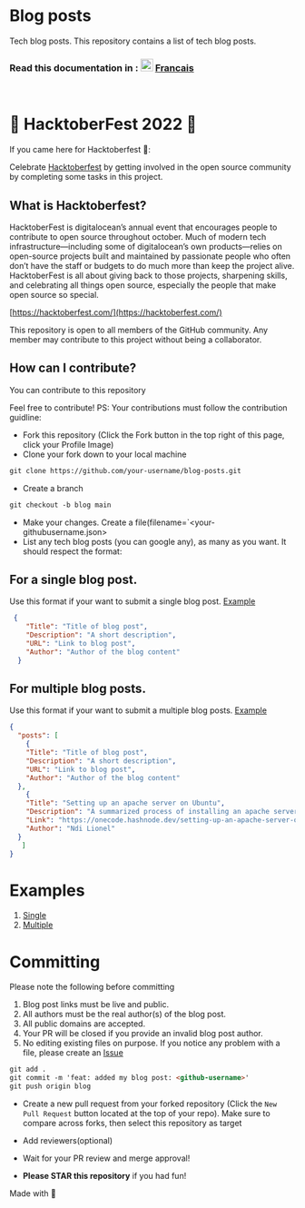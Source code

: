 # Blog posts
Tech blog posts.
This repository contains a list of tech blog posts.
<br>

### Read this documentation in : <kbd>[<img title="Française" alt="Française" src="https://cdn.staticaly.com/gh/hjnilsson/country-flags/master/svg/fr.svg" width="22">](./README.fr.md)</kbd> [Francais](./README.fr.md)
<br>

# 🎃 HacktoberFest 2022 🎃

If you came here for Hacktoberfest 🦇️:

Celebrate [Hacktoberfest](https://hacktoberfest.com/) by getting involved in the open source community by completing some tasks in this project.

## What is Hacktoberfest?

 HacktoberFest is digitalocean’s annual event that encourages people to contribute to open source throughout october. Much of modern tech infrastructure—including some of digitalocean’s own products—relies on open-source projects built and maintained by passionate people who often don’t have the staff or budgets to do much more than keep the project alive. HacktoberFest is all about giving back to those projects, sharpening skills, and celebrating all things open source, especially the people that make open source so special.

[https://hacktoberfest.com/](https://hacktoberfest.com/)

This repository is open to all members of the GitHub community. Any member may contribute to this project without being a collaborator.

## How can I contribute?

You can contribute to this repository

Feel free to contribute!
PS: Your contributions must follow the contribution guidline:

- Fork this repository (Click the Fork button in the top right of this page, click your Profile Image)
- Clone your fork down to your local machine

```markdown
git clone https://github.com/your-username/blog-posts.git
```

- Create a branch

```markdown
git checkout -b blog main
```

- Make your changes. Create a file(filename=`<your-githubusername.json>
- List any tech blog posts (you can google any), as many as you want. It should respect the format:
  
## For a single blog post. 
Use this format if your want to submit a single blog post. [Example](https://github.com/Developer-Student-Clubs-UBa/blog-posts/blob/main/example-single.json)

```json
 {
    "Title": "Title of blog post",
    "Description": "A short description",
    "URL": "Link to blog post",
    "Author": "Author of the blog content"
  }
```
## For multiple blog posts. 
Use this format if your want to submit a multiple blog posts. [Example](https://github.com/Developer-Student-Clubs-UBa/blog-posts/blob/main/example-multiple.json)
```json
{
  "posts": [
    {
    "Title": "Title of blog post",
    "Description": "A short description",
    "URL": "Link to blog post",
    "Author": "Author of the blog content"
  },
    {
    "Title": "Setting up an apache server on Ubuntu",
    "Description": "A summarized process of installing an apache server",
    "Link": "https://onecode.hashnode.dev/setting-up-an-apache-server-on-ubuntu",
    "Author": "Ndi Lionel"
  }
   ]
}
```
# Examples
1. [Single](https://github.com/Developer-Student-Clubs-UBa/blog-posts/blob/main/example-single.json)
2. [Multiple](https://github.com/Developer-Student-Clubs-UBa/blog-posts/blob/main/example-multiple.json)

# Committing
Please note the following before committing
1. Blog post links must be live and public.
2. All authors must be the real author(s) of the blog post.
3. All public domains are accepted.
4. Your PR will be closed if you provide an invalid blog post author.
5. No editing existing files on purpose. If you notice any problem with a file, please create an [Issue](https://github.com/Developer-Student-Clubs-UBa/blog-posts/issues/new)

```markdown
git add .
git commit -m 'feat: added my blog post: <github-username>'
git push origin blog
```

- Create a new pull request from your forked repository (Click the `New Pull Request` button located at the top of your repo). Make sure to compare across forks, then select this repository as target
- Add reviewers(optional)
- Wait for your PR review and merge approval!

- **Please STAR this repository** if you had fun!

Made with :purple_heart: 
